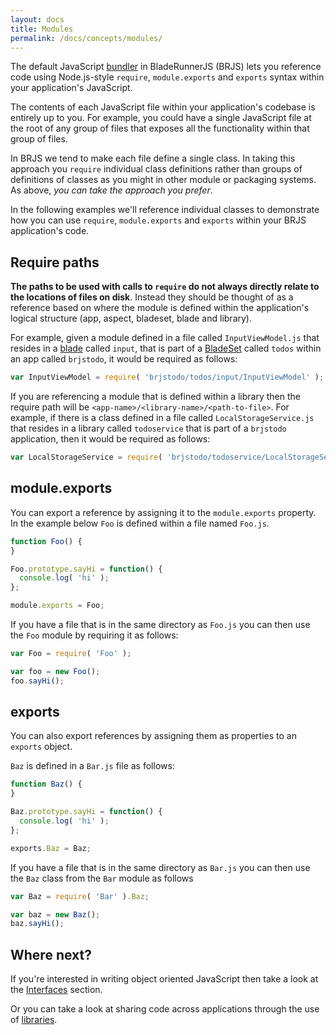 ```yaml
---
layout: docs
title: Modules
permalink: /docs/concepts/modules/
---
```


The default JavaScript [bundler](/docs/concepts/bundler/) in BladeRunnerJS (BRJS)
lets you reference code using Node.js-style `require`, `module.exports` and `exports`
syntax within your application's JavaScript.

The contents of each JavaScript file within your application's codebase is entirely
up to you. For example, you could have a single JavaScript file at the root of
any group of files that exposes all the functionality within that group of files.

In BRJS we tend to make each file define a single class. In taking this approach
you `require` individual class definitions rather than groups of definitions of classes
as you might in other module or packaging systems. As above, *you can take the approach
you prefer*.

In the following examples we'll reference individual classes to demonstrate how you
can use `require`, `module.exports` and `exports` within your BRJS application's code.

## Require paths

**The paths to be used with calls to `require` do not always directly relate to the locations
of files on disk**. Instead they should be thought of as a reference based on where
the module is defined within the application's logical structure (app, aspect, bladeset,
blade and library).

For example, given a module defined in a file called `InputViewModel.js` that resides in a
[blade](/docs/concepts/blades) called `input`, that is part of a [BladeSet](/docs/concepts/bladesets)
called `todos` within an app called `brjstodo`, it would be required as follows:

```js
var InputViewModel = require( 'brjstodo/todos/input/InputViewModel' );
```

If you are referencing a module that is defined within a library then the require
path will be `<app-name>/<library-name>/<path-to-file>`. For example, if there
is a class defined in a file called `LocalStorageService.js` that resides in a library called
`todoservice` that is part of a `brjstodo` application, then it would be required
as follows:

```js
var LocalStorageService = require( 'brjstodo/todoservice/LocalStorageService' );
```

## module.exports

You can export a reference by assigning it to the `module.exports` property. In
the example below `Foo` is defined within a file named `Foo.js`.

```js
function Foo() {
}

Foo.prototype.sayHi = function() {
  console.log( 'hi' );
};

module.exports = Foo;
```

If you have a file that is in the same directory as `Foo.js` you can then use the
`Foo` module by requiring it as follows:

```js
var Foo = require( 'Foo' );

var foo = new Foo();
foo.sayHi();
```

## exports

You can also export references by assigning them as properties to an `exports` object.

`Baz` is defined in a `Bar.js` file as follows:

```js
function Baz() {
}

Baz.prototype.sayHi = function() {
  console.log( 'hi' );
};

exports.Baz = Baz;
```

If you have a file that is in the same directory as `Bar.js` you can then use the `Baz`
class from the `Bar` module as follows

```js
var Baz = require( 'Bar' ).Baz;

var baz = new Baz();
baz.sayHi();
```

## Where next?

If you're interested in writing object oriented JavaScript then take a look
at the [Interfaces](/docs/concepts/interfaces/) section.

Or you can take a look at sharing code across applications through the use of
[libraries](/docs/concepts/libraries/).
